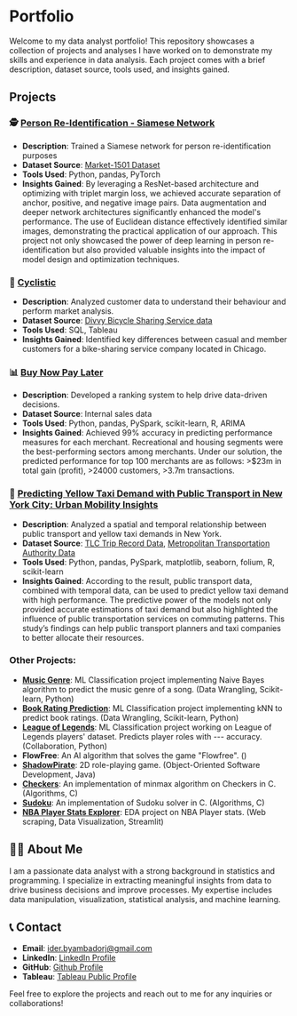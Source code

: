 # Portfolio

Welcome to my data analyst portfolio! This repository showcases a collection of projects and analyses I have worked on to demonstrate my skills and experience in data analysis. Each project comes with a brief description, dataset source, tools used, and insights gained.

## Projects

### 🕵️ [Person Re-Identification - Siamese Network](https://github.com/iderbyambadorj/Portfolio/tree/main/Deep%20Learning%20-%20Siamese%20Network)
- **Description**: Trained a Siamese network for person re-identification purposes
- **Dataset Source**: [Market-1501 Dataset](https://www.kaggle.com/pengcw1/market-1501)
- **Tools Used**: Python, pandas, PyTorch
- **Insights Gained**: By leveraging a ResNet-based architecture and optimizing with triplet margin loss, we achieved accurate separation of anchor, positive, and negative image pairs. Data augmentation and deeper network architectures significantly enhanced the model's performance. The use of Euclidean distance effectively identified similar images, demonstrating the practical application of our approach. This project not only showcased the power of deep learning in person re-identification but also provided valuable insights into the impact of model design and optimization techniques.

### 🚴 [Cyclistic](https://github.com/iderbyambadorj/Portfolio/tree/main/Data%20Analytics%20-%20Cyclistic)
- **Description**: Analyzed customer data to understand their behaviour and perform market analysis.
- **Dataset Source**: [Divvy Bicycle Sharing Service data](https://divvy-tripdata.s3.amazonaws.com/index.html)
- **Tools Used**: SQL, Tableau
- **Insights Gained**: Identified key differences between casual and member customers for a bike-sharing service company located in Chicago. 

### 📊 [Buy Now Pay Later](https://github.com/iderbyambadorj/Portfolio/tree/main/Data%20Analytics%20-%20Buy%20Now%20Pay%20Later)
- **Description**: Developed a ranking system to help drive data-driven decisions.
- **Dataset Source**: Internal sales data
- **Tools Used**: Python, pandas, PySpark, scikit-learn, R, ARIMA
- **Insights Gained**: Achieved 99% accuracy in predicting performance measures for each merchant. Recreational and housing segments were the best-performing sectors among merchants. Under our solution, the predicted performance for top 100 merchants are as follows: >$23m in total gain (profit), >24000 customers, >3.7m transactions.

### 🚕 [Predicting Yellow Taxi Demand with Public Transport in New York City: Urban Mobility Insights](https://github.com/iderbyambadorj/Portfolio/tree/main/Data%20Science%20-%20New%20York%20Taxi%20Service)

- **Description**: Analyzed a spatial and temporal relationship between public transport and yellow taxi demands in New York.
- **Dataset Source**: [TLC Trip Record Data](https://www.nyc.gov/site/tlc/about/tlc-trip-record-data.page), [Metropolitan Transportation Authority Data](http://web.mta.info/developers/developer-data-terms.html##data)
- **Tools Used**: Python, pandas, PySpark, matplotlib, seaborn, folium, R, scikit-learn
- **Insights Gained**: According to the result, public transport data, combined with temporal data, can be used to predict yellow taxi demand with high performance. The predictive power of the models not only provided accurate estimations of taxi demand but also highlighted the influence of public transportation services on commuting patterns. This study’s findings can help public transport planners and taxi companies to better allocate their resources.

### Other Projects:
- **[Music Genre](https://github.com/iderbyambadorj/Portfolio/tree/main/Classification%20-%20Music%20Genre)**: ML Classification project implementing Naive Bayes algorithm to predict the music genre of a song. (Data Wrangling, Scikit-learn, Python)
- **[Book Rating Prediction](https://github.com/iderbyambadorj/Portfolio/tree/main/Book%20Rating%20Prediction)**: ML Classification project implementing kNN to predict book ratings. (Data Wrangling, Scikit-learn, Python)
- **[League of Legends](https://github.com/iderbyambadorj/Portfolio/tree/main/Classification%20-%20LoL%20Player%20Roles)**: ML Classification project working on League of Legends players' dataset. Predicts player roles with --- accuracy. (Collaboration, Python)
- **FlowFree**: An AI algorithm that solves the game "Flowfree". ()
- **[ShadowPirate](https://github.com/iderbyambadorj/Portfolio/tree/main/2D%20game%20-%20ShadowPirate)**: 2D role-playing game. (Object-Oriented Software Development, Java)
- **[Checkers](https://github.com/iderbyambadorj/Portfolio/tree/main/Algorithms%20-%20Checkers%20AI)**: An implementation of minmax algorithm on Checkers in C. (Algorithms, C)
- **[Sudoku](https://github.com/iderbyambadorj/Portfolio/tree/main/Algorithms%20-%20Sudoku)**: An implementation of Sudoku solver in C. (Algorithms, C)
- **[NBA Player Stats Explorer](https://github.com/iderbyambadorj/Portfolio/tree/main/NBA%20Player%20Stats%20Explorer)**: EDA project on NBA Player stats. (Web scraping, Data Visualization, Streamlit)



## 👨‍🎓 About Me

I am a passionate data analyst with a strong background in statistics and programming. I specialize in extracting meaningful insights from data to drive business decisions and improve processes. My expertise includes data manipulation, visualization, statistical analysis, and machine learning. 

## 📞 Contact

- **Email**: [ider.byambadorj@gmail.com](mailto:ider.byambadorj@gmail.com)
- **LinkedIn**: [LinkedIn Profile](https://www.linkedin.com/in/iderbyambadorj)
- **GitHub**: [Github Profile](https://github.com/iderbyambadorj)
- **Tableau**: [Tableau Public Profile](https://public.tableau.com/app/profile/ider.byambadorj/vizzes)

Feel free to explore the projects and reach out to me for any inquiries or collaborations!
